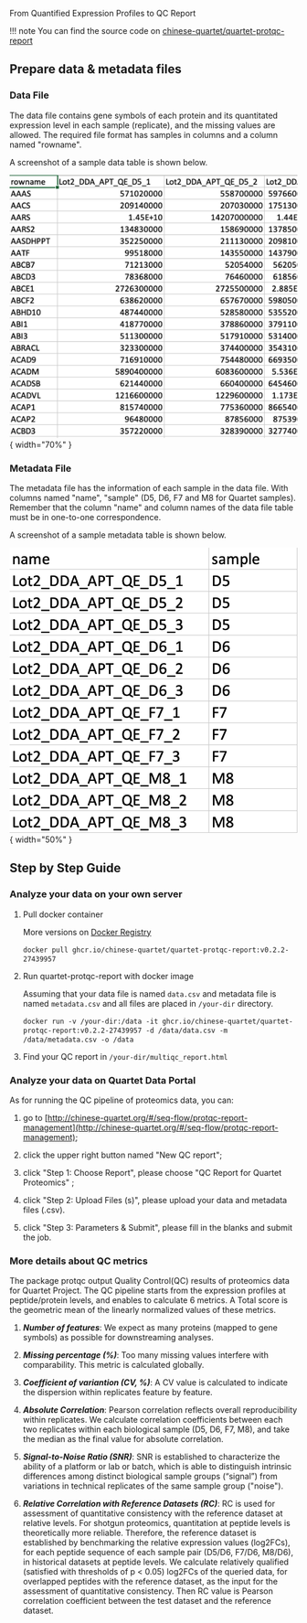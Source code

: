 From Quantified Expression Profiles to QC Report

!!! note 
    You can find the source code on [chinese-quartet/quartet-protqc-report](https://github.com/chinese-quartet/quartet-protqc-report.git)

## Prepare data & metadata files

### Data File

The data file contains gene symbols of each protein and its quantitated expression level in each sample (replicate), and the missing values are allowed. The required file format has samples in columns and a column named "rowname". 

A screenshot of a sample data table is shown below.

![Proteomics Sample Data](../../assets/images/proteomics-sample-data.png){ width="70%" }

### Metadata File

The metadata file has the information of each sample in the data file. With columns named "name", "sample" (D5, D6, F7 and M8 for Quartet samples). Remember that the column "name" and column names of the data file table must be in one-to-one correspondence. 

A screenshot of a sample metadata table is shown below.

![Proteomics Sample Metdata](../../assets/images/proteomics-sample-metadata.png){ width="50%" }

## Step by Step Guide

### Analyze your data on your own server

1. Pull docker container 

    More versions on [Docker Registry](https://github.com/chinese-quartet/quartet-protqc-report/pkgs/container/quartet-protqc-report)

    ```
    docker pull ghcr.io/chinese-quartet/quartet-protqc-report:v0.2.2-27439957
    ```

2. Run quartet-protqc-report with docker image

    Assuming that your data file is named `data.csv` and metadata file is named `metadata.csv` and all files are placed in `/your-dir` directory.

    ```
    docker run -v /your-dir:/data -it ghcr.io/chinese-quartet/quartet-protqc-report:v0.2.2-27439957 -d /data/data.csv -m /data/metadata.csv -o /data
    ```

3. Find your QC report in `/your-dir/multiqc_report.html`

### Analyze your data on Quartet Data Portal

As for running the QC pipeline of proteomics data, you can:

1) go to [http://chinese-quartet.org/#/seq-flow/protqc-report-management](http://chinese-quartet.org/#/seq-flow/protqc-report-management);

2) click the upper right button named "New QC report";

3) click "Step 1: Choose Report", please choose "QC Report for Quartet Proteomics" ;

4) click "Step 2: Upload Files (s)", please upload your data and metadata files (.csv). 

5) click "Step 3: Parameters & Submit", please fill in the blanks and submit the job.

### More details about QC metrics

The package protqc output Quality Control(QC) results of proteomics data for Quartet Project. The QC pipeline starts from the expression profiles at peptide/protein levels, and enables to calculate 6 metrics. A Total score is the geometric mean of the linearly normalized values of these metrics.

1. ***Number of features***: We expect as many proteins (mapped to gene symbols) as possible for downstreaming analyses.

2. ***Missing percentage (%)***: Too many missing values interfere with comparability. This metric is calculated globally.

3. ***Coefficient of variantion (CV, %)***: A CV value is calculated to indicate the dispersion within replicates feature by feature.

4. ***Absolute Correlation***: Pearson correlation reflects overall reproducibility within replicates. We calculate correlation coefficients between each two replicates within each biological sample (D5, D6, F7, M8), and take the median as the final value for absolute correlation.

5. ***Signal-to-Noise Ratio (SNR)***: SNR is established to characterize the ability of a platform or lab or batch, which is able to distinguish intrinsic differences among distinct biological sample groups (“signal”) from variations in technical replicates of the same sample group ("noise").

6. ***Relative Correlation with Reference Datasets (RC)***: RC is used for assessment of quantitative consistency with the reference dataset at relative levels. For shotgun proteomics, quantitation at peptide levels is theoretically more reliable. Therefore, the reference dataset is established by benchmarking the relative expression values (log2FCs), for each peptide sequence of each sample pair (D5/D6, F7/D6, M8/D6), in historical datasets at peptide levels. We calculate relatively qualified (satisfied with thresholds of p < 0.05) log2FCs of the queried data, for overlapped peptides with the reference dataset, as the input for the assessment of quantitative consistency. Then RC value is Pearson correlation coefficient between the test dataset and the reference dataset.
